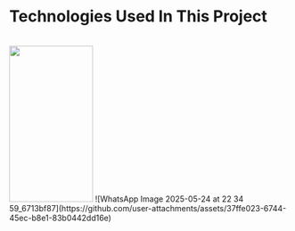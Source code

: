 <h1>Technologies Used In This Project</h1>
<br>
<img src="![WhatsApp Image 2025-05-24 at 22 34 59_6713bf87](https://github.com/user-attachments/assets/37ffe023-6744-45ec-b8e1-83b0442dd16e)" width="150" height="280">
![WhatsApp Image 2025-05-24 at 22 34 59_6713bf87](https://github.com/user-attachments/assets/37ffe023-6744-45ec-b8e1-83b0442dd16e)
